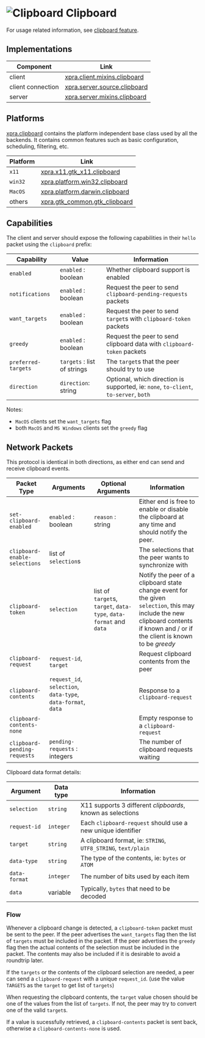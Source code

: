 # ![Clipboard](../images/icons/clipboard.png) Clipboard

For usage related information, see [clipboard feature](../Features/Clipboard.md).


## Implementations

| Component         | Link                                                                                                         |
|-------------------|--------------------------------------------------------------------------------------------------------------|
| client            | [xpra.client.mixins.clipboard](https://github.com/Xpra-org/xpra/blob/master/xpra/client/mixins/clipboard.py) |
| client connection | [xpra.server.source.clipboard](https://github.com/Xpra-org/xpra/blob/master/xpra/server/source/clipboard.py) |
| server            | [xpra.server.mixins.clipboard](https://github.com/Xpra-org/xpra/blob/master/xpra/server/mixins/clipboard.py) |


## Platforms

[xpra.clipboard](https://github.com/Xpra-org/xpra/tree/master/xpra/clipboard/) contains the platform independent base class
used by all the backends.
It contains common features such as basic configuration, scheduling, filtering, etc.

| Platform | Link                                                                                                             |
|----------|------------------------------------------------------------------------------------------------------------------|
| `x11`    | [xpra.x11.gtk_x11.clipboard](https://github.com/Xpra-org/xpra/blob/master/xpra/x11/gtk_x11/clipboard.py)         |
| `win32`  | [xpra.platform.win32.clipboard](https://github.com/Xpra-org/xpra/blob/master/xpra/platform/win32/clipboard.py)   |
| `MacOS`  | [xpra.platform.darwin.clipboard](https://github.com/Xpra-org/xpra/blob/master/xpra/platform/darwin/clipboard.py) |
| others   | [xpra.gtk_common.gtk_clipboard](https://github.com/Xpra-org/xpra/blob/master/xpra/gtk/clipboard.py)              |



## Capabilities

The client and server should expose the following capabilities in their `hello` packet
using the `clipboard` prefix:

| Capability          | Value                       | Information                                                                          |
|---------------------|-----------------------------|--------------------------------------------------------------------------------------|
| `enabled`           | `enabled` : boolean         | Whether clipboard support is enabled                                                 |
| `notifications`     | `enabled` : boolean         | Request the peer to send `clipboard-pending-requests` packets                        |
| `want_targets`      | `enabled` : boolean         | Request the peer to send `target`s with `clipboard-token` packets                    |
| `greedy`            | `enabled` : boolean         | Request the peer to send clipboard data with `clipboard-token` packets               |
| `preferred-targets` | `targets` : list of strings | The `target`s that the peer should try to use                                        |
| `direction`         | `direction`: string         | Optional, which direction is supported, ie: `none`, `to-client`, `to-server`, `both` |

Notes:
* `MacOS` clients set the `want_targets` flag
* both `MacOS` and `MS Windows` clients set the `greedy` flag

## Network Packets

This protocol is identical in both directions,
as either end can send and receive clipboard events.

| Packet Type                   | Arguments                                                      | Optional Arguments                                                 | Information                                                                                                                                                                      |
|-------------------------------|----------------------------------------------------------------|--------------------------------------------------------------------|----------------------------------------------------------------------------------------------------------------------------------------------------------------------------------|
| `set-clipboard-enabled`       | `enabled` : boolean                                            | `reason` : string                                                  | Either end is free to enable or disable the clipboard at any time and should notify the peer.                                                                                    |
| `clipboard-enable-selections` | list of `selection`s                                           |                                                                    | The selections that the peer wants to synchronize with                                                                                                                           |
| `clipboard-token`             | `selection`                                                    | list of `target`s, `target`, `data-type`, `data-format` and `data` | Notify the peer of a clipboard state change event for the given `selection`, this may include the new clipboard contents if known and / or if the client is known to be _greedy_ |
| `clipboard-request`           | `request-id`, `target`                                         |                                                                    | Request clipboard contents from the peer                                                                                                                                         |
| `clipboard-contents`          | `request_id`, `selection`, `data-type`, `data-format`, `data`  |                                                                    | Response to a `clipboard-request`                                                                                                                                                |
| `clipboard-contents-none`     |                                                                |                                                                    | Empty response to a `clipboard-request`                                                                                                                                          |
| `clipboard-pending-requests`  | `pending-requests` : integers                                  |                                                                    | The number of clipboard requests waiting                                                                                                                                         |


Clipboard data format details:

| Argument       | Data type | Information                                                   |
|----------------|-----------|---------------------------------------------------------------|
| `selection`    | `string`  | X11 supports 3 different _clipboards_, known as selections    |
| `request-id`   | `integer` | Each `clipboard-request` should use a new unique identifier   |
| `target`       | `string`  | A clipboard format, ie: `STRING`, `UTF8_STRING`, `text/plain` |
| `data-type`    | `string`  | The type of the contents, ie: `bytes` or `ATOM`               |
| `data-format`  | `integer` | The number of bits used by each item                          |
| `data`         | variable  | Typically, `bytes` that need to be decoded                    |


### Flow

Whenever a clipboard change is detected, a `clipboard-token` packet must be sent to the peer.
If the peer advertises the `want_targets` flag then the list of `targets` must be included in the packet.
If the peer advertises the `greedy` flag then the actual contents of the selection must be included in the packet.
The contents may also be included if it is desirable to avoid a roundtrip later.

If the `targets` or the contents of the clipboard selection are needed,
a peer can send a `clipboard-request` with a unique `request_id`.
(use the value `TARGETS` as the `target` to get list of `targets`)

When requesting the clipboard contents, the `target` value chosen
should be one of the values from the list of `targets`.
If not, the peer may try to convert one of the valid `target`s.

If a value is sucessfully retrieved, a `clipboard-contents` packet is sent back,
otherwise a `clipboard-contents-none` is used.
